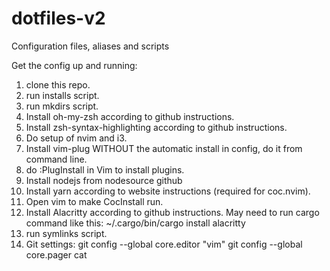 # dotfiles-v2
Configuration files, aliases and scripts

Get the config up and running:

1. clone this repo.
2. run installs script.
3. run mkdirs script.
4. Install oh-my-zsh according to github instructions.
5. Install zsh-syntax-highlighting according to github instructions.
6. Do setup of nvim and i3.
7. Install vim-plug WITHOUT the automatic install in config, do it from command line.
8. do :PlugInstall in Vim to install plugins.
9. Install nodejs from nodesource github
10. Install yarn according to website instructions (required for coc.nvim).
11. Open vim to make CocInstall run.
12. Install Alacritty according to github instructions. May need to run cargo command like this: ~/.cargo/bin/cargo install alacritty
13. run symlinks script.
14. Git settings:
git config --global core.editor "vim"
git config --global core.pager cat
